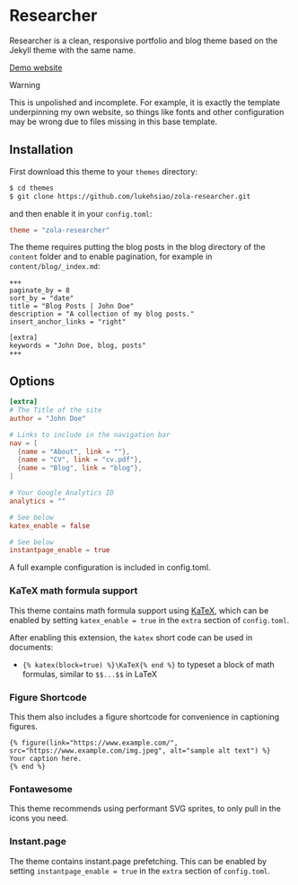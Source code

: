 # Researcher
Researcher is a clean, responsive portfolio and blog theme based on the Jekyll theme with the same name.

[Demo website](https://zola-reseacher.pages.dev)

> [!WARNING]
> This is unpolished and incomplete.
> For example, it is exactly the template underpinning my own website, so things like fonts and other configuration may be wrong due to files missing in this base template.

## Installation
First download this theme to your `themes` directory:

```bash
$ cd themes
$ git clone https://github.com/lukehsiao/zola-researcher.git
```
and then enable it in your `config.toml`:

```toml
theme = "zola-researcher"
```

The theme requires putting the blog posts in the blog directory of the `content`
folder and to enable pagination, for example in `content/blog/_index.md`:

```
+++
paginate_by = 8
sort_by = "date"
title = "Blog Posts | John Doe"
description = "A collection of my blog posts."
insert_anchor_links = "right"

[extra]
keywords = "John Doe, blog, posts"
+++
```

## Options

```toml
[extra]
# The Title of the site
author = "John Doe"

# Links to include in the navigation bar
nav = [
  {name = "About", link = ""},
  {name = "CV", link = "cv.pdf"},
  {name = "Blog", link = "blog"},
]

# Your Google Analytics ID
analytics = ""

# See below
katex_enable = false

# See below
instantpage_enable = true
```

A full example configuration is included in config.toml.

### KaTeX math formula support

This theme contains math formula support using [KaTeX](https://katex.org/),
which can be enabled by setting `katex_enable = true` in the `extra` section
of `config.toml`.

After enabling this extension, the `katex` short code can be used in documents:
* `{% katex(block=true) %}\KaTeX{% end %}` to typeset a block of math formulas,
  similar to `$$...$$` in LaTeX

### Figure Shortcode

This them also includes a figure shortcode for convenience in captioning figures.

```
{% figure(link="https://www.example.com/", src="https://www.example.com/img.jpeg", alt="sample alt text") %}
Your caption here.
{% end %}
```

### Fontawesome

This theme recommends using performant SVG sprites, to only pull in the icons you need.

### Instant.page

The theme contains instant.page prefetching. This can be enabled by setting
`instantpage_enable = true` in the `extra` section of `config.toml`.
